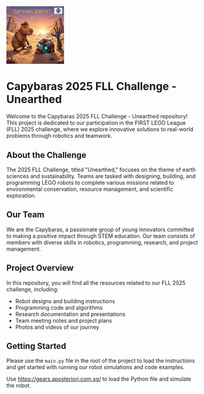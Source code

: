 <img src="image.png" alt="Capybaras" width="30%" />

# Capybaras 2025 FLL Challenge - Unearthed

Welcome to the Capybaras 2025 FLL Challenge - Unearthed repository! This project is dedicated to our participation in the FIRST LEGO League (FLL) 2025 challenge, where we explore innovative solutions to real-world problems through robotics and teamwork.

## About the Challenge

The 2025 FLL Challenge, titled "Unearthed," focuses on the theme of earth sciences and sustainability. Teams are tasked with designing, building, and programming LEGO robots to complete various missions related to environmental conservation, resource management, and scientific exploration.

## Our Team

We are the Capybaras, a passionate group of young innovators committed to making a positive impact through STEM education. Our team consists of members with diverse skills in robotics, programming, research, and project management.

## Project Overview

In this repository, you will find all the resources related to our FLL 2025 challenge, including:

- Robot designs and building instructions
- Programming code and algorithms
- Research documentation and presentations
- Team meeting notes and project plans
- Photos and videos of our journey

## Getting Started

Please use the `main.py` file in the root of the project to load the instructions and get started with running our robot simulations and code examples.

Use https://gears.aposteriori.com.sg/ to load the Python file and simulate the robot.

